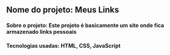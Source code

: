 <h2>Nome do projeto: Meus Links</h2>


<h4>Sobre o projeto: Este projeto é basicamente um site onde fica armazenado links pessoais</h4>

<h4>Tecnologias usadas: HTML, CSS, JavaScript</h4>
